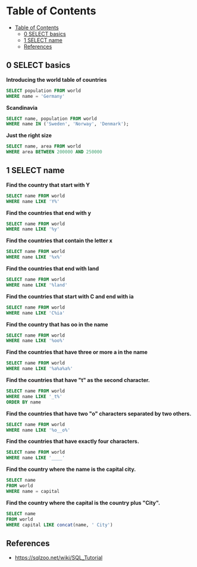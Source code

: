 # Table of Contents
- [Table of Contents](#table-of-contents)
  - [0 SELECT basics](#0-select-basics)
  - [1 SELECT name](#1-select-name)
  - [References](#references)



## 0 SELECT basics

**Introducing the world table of countries**

```sql
SELECT population FROM world
WHERE name = 'Germany'
```

**Scandinavia**

```sql
SELECT name, population FROM world
WHERE name IN ('Sweden', 'Norway', 'Denmark');
```

**Just the right size**

```sql
SELECT name, area FROM world
WHERE area BETWEEN 200000 AND 250000
```

## 1 SELECT name

**Find the country that start with Y**

```sql
SELECT name FROM world
WHERE name LIKE 'Y%'
```

**Find the countries that end with y**

```sql
SELECT name FROM world
WHERE name LIKE '%y'
```

**Find the countries that contain the letter x**

```sql
SELECT name FROM world
WHERE name LIKE '%x%'
```

**Find the countries that end with land**

```sql
SELECT name FROM world
WHERE name LIKE '%land'
```

**Find the countries that start with C and end with ia**

```sql
SELECT name FROM world
WHERE name LIKE 'C%ia'
```

**Find the country that has oo in the name**

```sql
SELECT name FROM world
WHERE name LIKE '%oo%'
```

**Find the countries that have three or more a in the name**

```sql
SELECT name FROM world
WHERE name LIKE '%a%a%a%'
```

**Find the countries that have "t" as the second character.**

```sql
SELECT name FROM world
WHERE name LIKE '_t%'
ORDER BY name
```

**Find the countries that have two "o" characters separated by two others.**

```sql
SELECT name FROM world
WHERE name LIKE '%o__o%'
```

**Find the countries that have exactly four characters.**

```sql
SELECT name FROM world
WHERE name LIKE '____'
```

**Find the country where the name is the capital city.**

```sql
SELECT name
FROM world
WHERE name = capital
```

**Find the country where the capital is the country plus "City".**

```sql
SELECT name
FROM world
WHERE capital LIKE concat(name, ' City')
```

## References
- https://sqlzoo.net/wiki/SQL_Tutorial
